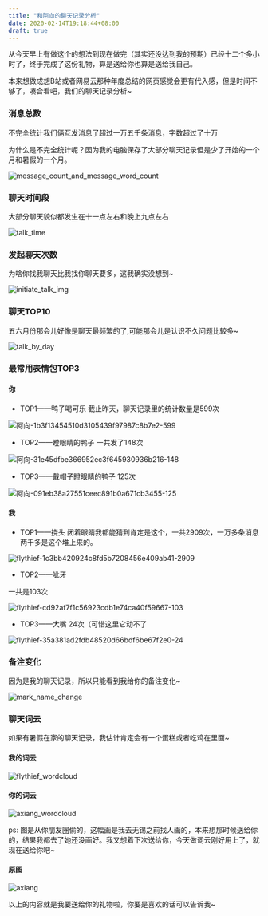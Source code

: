 ```yaml
---
title: "和阿向的聊天记录分析"
date: 2020-02-14T19:18:44+08:00
draft: true
---
```



从今天早上有做这个的想法到现在做完（其实还没达到我的预期）已经十二个多小时了，终于完成了这份礼物，算是送给你也算是送给我自己。

本来想做成想B站或者网易云那种年度总结的网页感觉会更有代入感，但是时间不够了，凑合看吧，我们的聊天记录分析~

### 消息总数

不完全统计我们俩互发消息了超过一万五千条消息，字数超过了十万

为什么是不完全统计呢？因为我的电脑保存了大部分聊天记录但是少了开始的一个月和暑假的一个月。

![message_count_and_message_word_count](./message_count_and_message_word_count.png)

### 聊天时间段

大部分聊天貌似都发生在十一点左右和晚上九点左右

![talk_time](./talk_time.png)

### 发起聊天次数

为啥你找我聊天比我找你聊天要多，这我确实没想到~

![initiate_talk_img](./initiate_talk_img.png)

### 聊天TOP10

五六月份那会儿好像是聊天最频繁的了,可能那会儿是认识不久问题比较多~

![talk_by_day](./talk_by_day.png)

### 最常用表情包TOP3

#### 你 

* TOP1——鸭子喝可乐
截止昨天，聊天记录里的统计数量是599次

![阿向-1b3f13454510d3105439f97987c8b7e2-599](./阿向-1b3f13454510d3105439f97987c8b7e2-599.gif)

* TOP2——瞪眼睛的鸭子
一共发了148次

![阿向-31e45dfbe366952ec3f645930936b216-148](./阿向-31e45dfbe366952ec3f645930936b216-148.gif)

* TOP3——戴帽子瞪眼睛的鸭子
125次

![阿向-091eb38a27551ceec891b0a671cb3455-125](./阿向-091eb38a27551ceec891b0a671cb3455-125.gif)


#### 我

* TOP1——挠头
闭着眼睛我都能猜到肯定是这个，一共2909次，一万多条消息两千多是这个堆上来的。

![flythief-1c3bb420924c8fd5b7208456e409ab41-2909](./flythief-1c3bb420924c8fd5b7208456e409ab41-2909.gif)

* TOP2——呲牙

一共是103次

![flythief-cd92af7f1c56923cdb1e74ca40f59667-103](./flythief-cd92af7f1c56923cdb1e74ca40f59667-103.gif)

* TOP3——大嘴
24次（可惜这里它动不了

![flythief-35a381ad2fdb48520d66bdf6be67f2e0-24](./flythief-35a381ad2fdb48520d66bdf6be67f2e0-24.gif)


### 备注变化

因为是我的聊天记录，所以只能看到我给你的备注变化~

![mark_name_change](./mark_name_change.png)

### 聊天词云

如果有暑假在家的聊天记录，我估计肯定会有一个蛋糕或者吃鸡在里面~

#### 我的词云

![flythief_wordcloud](./flythief_wordcloud.png)

#### 你的词云

![axiang_wordcloud](./axiang_wordcloud.png)


ps: 图是从你朋友圈偷的，这幅画是我去无锡之前找人画的，本来想那时候送给你的，结果我都去了她还没画好。我又想着下次送给你，今天做词云刚好用上了，就现在送给你吧~

#### 原图

![axiang](./axiang.jpg)


以上的内容就是我要送给你的礼物啦，你要是喜欢的话可以告诉我~